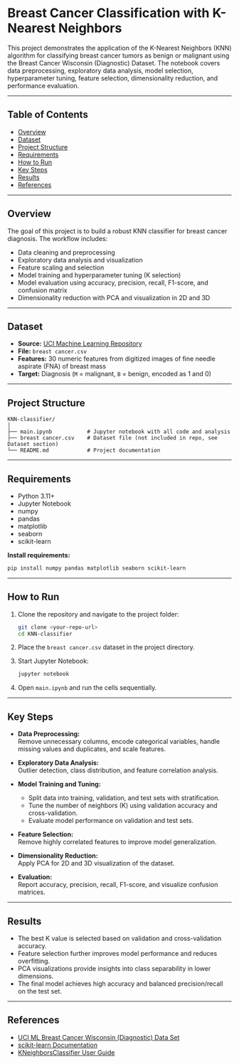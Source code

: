 # Breast Cancer Classification with K-Nearest Neighbors

This project demonstrates the application of the K-Nearest Neighbors (KNN) algorithm for classifying breast cancer tumors as benign or malignant using the Breast Cancer Wisconsin (Diagnostic) Dataset. The notebook covers data preprocessing, exploratory data analysis, model selection, hyperparameter tuning, feature selection, dimensionality reduction, and performance evaluation.

---

## Table of Contents

- [Overview](#overview)
- [Dataset](#dataset)
- [Project Structure](#project-structure)
- [Requirements](#requirements)
- [How to Run](#how-to-run)
- [Key Steps](#key-steps)
- [Results](#results)
- [References](#references)

---

## Overview

The goal of this project is to build a robust KNN classifier for breast cancer diagnosis. The workflow includes:

- Data cleaning and preprocessing
- Exploratory data analysis and visualization
- Feature scaling and selection
- Model training and hyperparameter tuning (K selection)
- Model evaluation using accuracy, precision, recall, F1-score, and confusion matrix
- Dimensionality reduction with PCA and visualization in 2D and 3D

---

## Dataset

- **Source:** [UCI Machine Learning Repository](https://archive.ics.uci.edu/ml/datasets/Breast+Cancer+Wisconsin+%28Diagnostic%29)
- **File:** `breast cancer.csv`
- **Features:** 30 numeric features from digitized images of fine needle aspirate (FNA) of breast mass
- **Target:** Diagnosis (`M` = malignant, `B` = benign, encoded as 1 and 0)

---

## Project Structure

```
KNN-classifier/
│
├── main.ipynb           # Jupyter notebook with all code and analysis
├── breast cancer.csv    # Dataset file (not included in repo, see Dataset section)
└── README.md            # Project documentation
```

---

## Requirements

- Python 3.11+
- Jupyter Notebook
- numpy
- pandas
- matplotlib
- seaborn
- scikit-learn

**Install requirements:**
```bash
pip install numpy pandas matplotlib seaborn scikit-learn
```

---

## How to Run

1. Clone the repository and navigate to the project folder:
    ```bash
    git clone <your-repo-url>
    cd KNN-classifier
    ```

2. Place the `breast cancer.csv` dataset in the project directory.

3. Start Jupyter Notebook:
    ```bash
    jupyter notebook
    ```

4. Open `main.ipynb` and run the cells sequentially.

---

## Key Steps

- **Data Preprocessing:**  
  Remove unnecessary columns, encode categorical variables, handle missing values and duplicates, and scale features.

- **Exploratory Data Analysis:**  
  Outlier detection, class distribution, and feature correlation analysis.

- **Model Training and Tuning:**  
  - Split data into training, validation, and test sets with stratification.
  - Tune the number of neighbors (K) using validation accuracy and cross-validation.
  - Evaluate model performance on validation and test sets.

- **Feature Selection:**  
  Remove highly correlated features to improve model generalization.

- **Dimensionality Reduction:**  
  Apply PCA for 2D and 3D visualization of the dataset.

- **Evaluation:**  
  Report accuracy, precision, recall, F1-score, and visualize confusion matrices.

---

## Results

- The best K value is selected based on validation and cross-validation accuracy.
- Feature selection further improves model performance and reduces overfitting.
- PCA visualizations provide insights into class separability in lower dimensions.
- The final model achieves high accuracy and balanced precision/recall on the test set.

---

## References

- [UCI ML Breast Cancer Wisconsin (Diagnostic) Data Set](https://archive.ics.uci.edu/ml/datasets/Breast+Cancer+Wisconsin+%28Diagnostic%29)
- [scikit-learn Documentation](https://scikit-learn.org/stable/)
- [KNeighborsClassifier User Guide](https://scikit-learn.org/stable/modules/generated/sklearn.neighbors.KNeighborsClassifier.html)

